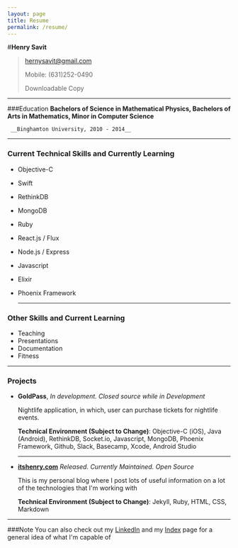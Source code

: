 ```yaml
---
layout: page
title: Resume
permalink: /resume/
---
```


#**Henry Savit**

> hernysavit@gmail.com 
>                      		
> Mobile: (631)252-0490
> 
> Downloadable Copy

---

###Education
**Bachelors of Science in Mathematical Physics, Bachelors of Arts in Mathematics, Minor in Computer Science**
	 
	 __Binghamton University, 2010 - 2014__

------

### Current Technical Skills and Currently Learning

+ Objective-C
+ Swift
+ RethinkDB
+ MongoDB
+ Ruby
+ React.js / Flux
+ Node.js / Express
+ Javascript
+ Elixir
+ Phoenix Framework

	------

### Other Skills and Current Learning

+ Teaching
+ Presentations
+ Documentation
+ Fitness

------

### Projects

* **GoldPass**, *In development. Closed source while in Development*
    
    Nightlife application, in which, user can purchase tickets for nightlife events.
     
     **Technical Environment (Subject to Change)**: Objective-C (iOS), Java (Android), RethinkDB, Socket.io, Javascript, MongoDB, Phoenix Framework, Github, Slack, Basecamp, Xcode, Android Studio

	---

* **[itshenry.com](https://github.com/hsavit1/hsavit1.github.io)** *Released. Currently Maintained. Open Source*
    
    This is my personal blog where I post lots of useful information on a lot of the technologies that I'm working with
     
     **Technical Environment (Subject to Change)**: Jekyll, Ruby, HTML, CSS, Markdown

---

###Note
You can also check out my [LinkedIn](https://www.linkedin.com/pub/henry-savit/69/270/450) and my [Index](http://itshenry.com/Index.html) page for a general idea of what I'm capable of
